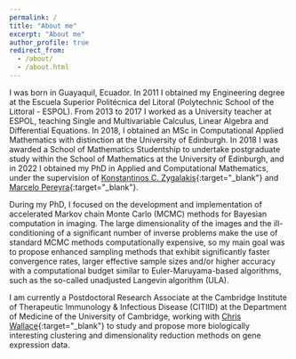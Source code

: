 ```yaml
---
permalink: /
title: "About me"
excerpt: "About me"
author_profile: true
redirect_from: 
  - /about/
  - /about.html
---
```


I was born in Guayaquil, Ecuador. In 2011 I obtained my Engineering degree at the Escuela Superior Politécnica del Litoral (Polytechnic School of the Littoral - ESPOL). From 2013 to 2017 I worked as a University teacher at ESPOL, teaching Single and Multivariable Calculus, Linear Algebra and Differential Equations. In 2018, I obtained an MSc in Computational Applied Mathematics with distinction at the University of Edinburgh. In 2018 I was awarded a School of Mathematics Studentship to undertake postgraduate study within the School of Mathematics at the University of Edinburgh, and in 2022 I obtained my PhD in Applied and Computational Mathematics, under the supervision of [Konstantinos C. Zygalakis](https://www.maths.ed.ac.uk/~kzygalak/){:target="_blank"} and [Marcelo Pereyra](https://www.macs.hw.ac.uk/~mp71/){:target="_blank"}.

During my PhD, I focused on the development and implementation of accelerated Markov chain Monte Carlo (MCMC) methods for Bayesian computation in imaging. The large dimensionality of the images and the ill-conditioning of a significant number of inverse problems make the use of standard MCMC methods computationally expensive, so my main goal was to propose enhanced sampling methods that exhibit significantly faster convergence rates, larger effective sample sizes and/or higher accuracy with a computational budget similar to Euler-Maruyama-based algorithms, such as the so-called unadjusted Langevin algorithm (ULA).

I am currently a Postdoctoral Research Associate at the Cambridge Institute of Therapeutic Immunology & Infectious Disease (CITIID) at the Department of Medicine of the University of Cambridge, working with [Chris Wallace](http://chr1swallace.github.io/){:target="_blank"} to study and propose more biologically interesting clustering and dimensionality reduction methods on gene expression data.